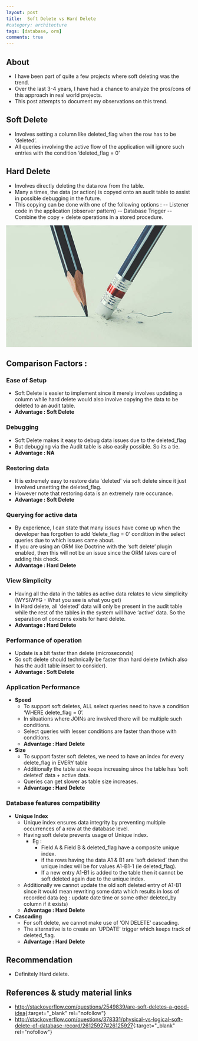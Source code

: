 ```yaml
---
layout: post
title:  Soft Delete vs Hard Delete 
#category: architecture
tags: [database, orm]
comments: true
---  
```

  
## About
- I have been part of quite a few projects where soft deleting was the trend.
- Over the last 3-4 years, I have had a chance to analyze the pros/cons of this approach in real world projects.
- This post attempts to document my observations on this trend.


## Soft Delete
- Involves setting a column like deleted_flag when the row has to be ‘deleted’.
- All queries involving the active flow of the application will ignore such entries with the condition ‘deleted_flag = 0’

## Hard Delete
- Involves directly deleting the data row from the table.
- Many a times, the data (or action) is copyed onto an audit table to assist in possible debugging in the future.
- This copying can be done with one of the following options :
-- Listener code in the application (observer pattern)
-- Database Trigger
-- Combine the copy + delete operations in a stored procedure.

!["Deleting"](/assets/images/pencil_eraser.jpg "Deleting")

## Comparison Factors : 

### Ease of Setup
- Soft Delete is easier to implement since it merely involves updating a column while hard delete would also involve copying the data to be deleted to an audit table.
- **Advantage : Soft Delete**

### Debugging
- Soft Delete makes it easy to debug data issues due to the deleted_flag
- But debugging via the Audit table is also easily possible. So its a tie.
- **Advantage : NA**

### Restoring data
- It is extremely easy to restore data 'deleted' via soft delete since it just involved unsetting the deleted_flag.
- However note that restoring data is an extremely rare occurance.
- **Advantage : Soft Delete**

### Querying for active data
- By experience, I can state that many issues have come up when the developer has forgotten to add ‘delete_flag = 0’ condition in the select queries due to which issues came about. 
- If you are using an ORM like Doctrine with the ‘soft delete’ plugin enabled, then this will not be an issue since the ORM takes care of adding this check.
- **Advantage : Hard Delete**

### View Simplicity
- Having all the data in the tables as active data relates to view simplicity (WYSIWYG - What you see is what you get) 
- In Hard delete, all ‘deleted’ data will only be present in the audit table while the rest of the tables in the system will have ‘active’ data. So the separation of  concerns exists for hard delete.
- **Advantage : Hard Delete**

### Performance of operation
- Update is a bit faster than delete (microseconds) 
- So soft delete should technically be faster than hard delete (which also has the audit table insert to consider). 
- **Advantage : Soft Delete**

### Application Performance
- **Speed**
    - To support soft deletes, ALL select queries need to have a condition ‘WHERE delete_flag = 0’.
    - In situations where JOINs are involved there will be multiple such conditions.
    - Select queries with lesser conditions are faster than those with conditions. 
    - **Advantage : Hard Delete**
- **Size**
    - To support faster soft deletes, we need to have an index for every delete_flag in EVERY table
    - Additionally the table size keeps increasing since the table has ‘soft deleted’ data + active data.
    - Queries can get slower as table size increases.
    - **Advantage : Hard Delete**

### Database features compatibility
- **Unique Index**
    - Unique index ensures data integrity by preventing multiple occurrences of a row at the database level.
    - Having soft delete prevents usage of Unique index. 
        - Eg : 
            - Field A & Field B & deleted_flag have a composite unique index.
            - if the rows  having the data A1 & B1 are ‘soft deleted’ then the unique index will be for values A1-B1-1 (ie deleted_flag).
            - If a new entry A1-B1 is added to the table then it cannot be soft deleted again due to the unique index.
    - Additionally we cannot update the old soft deleted entry of A1-B1 since it would mean rewriting some data which results in loss of recorded data (eg : update date time or some other deleted_by column if it exists)
    - **Advantage : Hard Delete**    
- **Cascading**
    - For soft delete, we cannot make use of ‘ON DELETE’ cascading.     
    - The alternative is to create an 'UPDATE' trigger which keeps track of deleted_flag.
    - **Advantage : Hard Delete**

## Recommendation
- Definitely Hard delete.

## References & study material links
- <http://stackoverflow.com/questions/2549839/are-soft-deletes-a-good-idea>{:target="_blank" rel="nofollow"}
- <http://stackoverflow.com/questions/378331/physical-vs-logical-soft-delete-of-database-record/26125927#26125927>{:target="_blank" rel="nofollow"}




